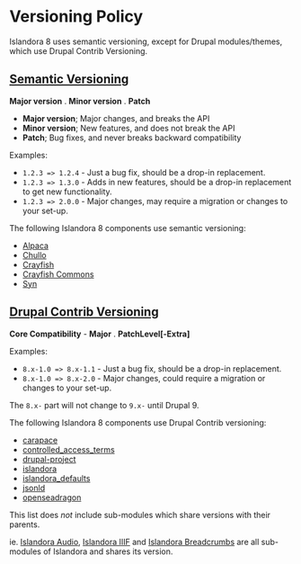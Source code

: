 # Versioning Policy

Islandora 8 uses semantic versioning, except for Drupal modules/themes, which use Drupal Contrib Versioning.

## [Semantic Versioning](http://semver.org/)

**Major version** . **Minor version** . **Patch**

- **Major version**; Major changes, and breaks the API
- **Minor version**; New features, and does not break the API
- **Patch**; Bug fixes, and never breaks backward compatibility

Examples:

* `1.2.3 => 1.2.4` - Just a bug fix, should be a drop-in replacement.
* `1.2.3 => 1.3.0` - Adds in new features, should be a drop-in replacement to get new functionality.
* `1.2.3 => 2.0.0` - Major changes, may require a migration or changes to your set-up.

The following Islandora 8 components use semantic versioning:

* [Alpaca](https://github.com/Islandora/Alpaca)
* [Chullo](https://github.com/Islandora/Chullo)
* [Crayfish](https://github.com/Islandora/Crayfish)
* [Crayfish Commons](https://github.com/Islandora/Crayfish-Commons)
* [Syn](https://github.com/Islandora/Syn)

## [Drupal Contrib Versioning](https://www.drupal.org/docs/8/choosing-a-drupal-version/what-do-version-numbers-mean-on-contributed-modules-and-themes)

**Core Compatibility** - **Major** . **PatchLevel[-Extra]**

Examples: 

* `8.x-1.0 => 8.x-1.1` - Just a bug fix, should be a drop-in replacement.
* `8.x-1.0 => 8.x-2.0` - Major changes, could require a migration or changes to your set-up.

The `8.x-` part will not change to `9.x-` until Drupal 9.

The following Islandora 8 components use Drupal Contrib versioning:

* [carapace](https://github.com/Islandora/carapace)
* [controlled\_access\_terms](https://github.com/Islandora/controlled_access_terms)
* [drupal-project](https://github.com/Islandora/drupal-project)
* [islandora](https://github.com/Islandora/islandora/tree/8.x-1.x)
* [islandora_defaults](https://github.com/Islandora/islandora_defaults)
* [jsonld](https://github.com/Islandora/jsonld)
* [openseadragon](https://github.com/Islandora/openseadragon)

This list does *not* include sub-modules which share versions with their parents.

ie. 
[Islandora Audio](https://github.com/Islandora/islandora/tree/8.x-1.x/modules/islandora_audio), [Islandora IIIF](https://github.com/Islandora/islandora/tree/8.x-1.x/modules/islandora_iiif) and [Islandora Breadcrumbs](https://github.com/Islandora/islandora/tree/8.x-1.x/modules/islandora_breadcrumbs) are all sub-modules of Islandora and shares its version.
